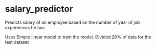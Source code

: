 # salary_predictor
Predicts salary of an employee based on the number of year of job experiences he has

Uses Simple linear model to train the model. Divided 20% of data for the test dataset
